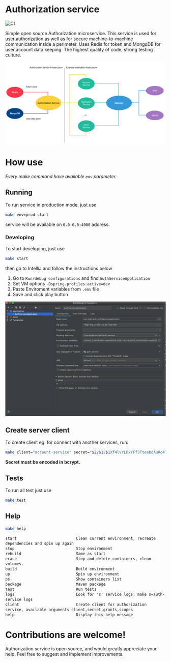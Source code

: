 # Authorization service

![CI](https://github.com/cv65kr/authorization-service/workflows/CI/badge.svg?branch=master)

Simple open source Authorization microservice. This service is used for user authorization as well as for secure machine-to-machine communication inside a perimeter. Uses Redis for token and MongoDB for user account data keeping. The highest quality of code, strong testing culture.

![Schema](./docs/images/schema.png)

# How use

*Every make command have available `env` parameter.*

## Running

To run service in production mode, just use

```bash
make env=prod start
```

service will be available on `0.0.0.0:4000` address.

### Developing

To start developing, just use

```bash
make start
```

then go to IntelliJ and follow the instructions below

1. Go to `Run/debug configurations` and find `AuthServiceApplication`
2. Set VM options `-Dspring.profiles.active=dev`
3. Paste Enviroment variables from `.env` file
4. Save and click play button

![IntelliJ configuration](./docs/images/intellij.png)

## Create server client

To create client eg. for connect with another services, run:

```bash
make client="account-service" secret="$2y$12$1Xf4lvYLDxYFfJTteebdAuRo4lxrQ1uj1tuhBdDeOPaQstYevfG8u" grants="client_credentials,refresh_token" scopes="server" client
```

**Secret must be encoded in bcrypt.**

## Tests

To run all test just use

```bash
make test
```

## Help

```bash
make help
```

```
start                          Clean current environment, recreate dependencies and spin up again
stop                           Stop environment
rebuild                        Same as start
erase                          Stop and delete containers, clean volumes.
build                          Build environment
up                             Spin up environment
ps                             Show containers list
package                        Maven package
test                           Run tests
logs                           Look for 's' service logs, make s=auth-service logs
client                         Create client for authorization service, available arguments client,secret,grants,scopes
help                           Display this help message
```

# Contributions are welcome!

Authorization service is open source, and would greatly appreciate your help. Feel free to suggest and implement improvements.